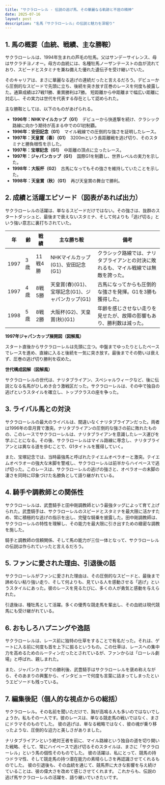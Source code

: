 ```yaml
---
title: "サクラローレル - 伝説の逃げ馬、その華麗なる軌跡と不屈の精神"
date: 2025-07-16
layout: post
description: "名馬『サクラローレル』の伝説と魅力を深堀り"
---
```


## 1. 馬の概要（血統、戦績、主な勝鞍）

サクラローレルは、1994年生まれの芦毛の牡馬。父はサンデーサイレンス、母はサクラチヨノオー。母方の血統には、名種牡馬ノーザンテーストの血が流れており、スピードとスタミナを兼ね備えた優れた遺伝子を受け継いでいた。  

そのキャリアは、まさに華麗なる逃げの連続だったと言えるだろう。デビューから圧倒的なスピードで先頭に立ち、後続を突き放す圧巻のレースを何度も披露した。通算成績は27戦11勝、重賞勝利は7勝。  短距離から中距離まで幅広い距離に対応し、その実力は世代を代表する存在として認められた。

主な勝鞍としては、以下のものがあげられる。

* **1996年：NHKマイルカップ（G1）**　デビューから快進撃を続け、クラシック路線に向かう期待が高まる中でのG1初制覇。
* **1996年：安田記念（G1）**　マイル戦線での圧倒的な強さを証明したレース。
* **1997年：天皇賞（春）（G1）**　3200mという長距離戦を逃げ切り、そのスタミナと勝負根性を示した。
* **1997年：宝塚記念（G1）**　中距離の頂点に立ったレース。
* **1997年：ジャパンカップ（G1）**　国際G1を制覇し、世界レベルの実力を示した。
* **1998年：大阪杯（G2）**　古馬になってもその強さを維持していたことを示した。
* **1998年：天皇賞（秋）（G1）**　再び天皇賞の舞台で勝利。


## 2. 成績と活躍エピソード（図表があれば出力）

サクラローレルの活躍は、単なるスピードだけではない。その強さは、抜群のスタートダッシュと、最後まで衰えないスタミナ、そして何よりも「逃げ切る」という強い意志に裏打ちされていた。

| 年 | 齢 | 戦績 | 主な勝ち鞍 | 備考 |
|---|---|---|---|---|
| 1997 | 3歳 | 11戦4勝 | NHKマイルカップ(G1)、安田記念(G1) |  クラシック路線では、ナリタブライアンとの対決に敗れるも、マイル戦線では無敵を誇った。|
| 1997 | 4歳 | 8戦5勝 | 天皇賞(春)(G1)、宝塚記念(G1)、ジャパンカップ(G1) |  古馬になってからも圧倒的な強さを発揮。G1を3勝も獲得した。|
| 1998 | 5歳 | 8戦2勝 | 大阪杯(G2)、天皇賞(秋)(G1) |  年齢を感じさせない走りを見せたが、故障の影響もあり、勝利数は減った。|


**1997年ジャパンカップ展開図（図解風）**

スタート直後からサクラローレルは先頭に立つ。中盤までゆったりとしたペースでレースを進め、直線に入ると後続を一気に突き放す。最後までその勢いは衰えず、圧巻の逃げ切り勝利を収めた。


**世代構成図解（図解風）**

サクラローレルの世代は、ナリタブライアン、スペシャルウィークなど、後に伝説となる名馬がひしめき合う激戦区だった。サクラローレルは、その中で独自の逃げというスタイルを確立し、トップクラスの座を争った。


## 3. ライバル馬との対決

サクラローレルの最大のライバルは、間違いなくナリタブライアンだった。両者は1996年の皐月賞で激突。ナリタブライアンの圧倒的な強さの前に敗れたものの、このレースでサクラローレルは、ナリタブライアンを意識したレース運びを学ぶことになる。その後、サクラローレルはマイル路線に専念し、ナリタブライアンとは異なる道を歩むことで、G1タイトルを獲得していく。


また、宝塚記念では、当時最強馬と呼ばれたテイエムオペラオーと激突。テイエムオペラオーの強大な末脚を警戒し、サクラローレルは前半からハイペースで逃げ切った。このレースは、サクラローレルの逃げの強さと、オペラオーの末脚の凄さを同時に印象づけた名勝負として語り継がれている。


## 4. 騎手や調教師との関係性

サクラローレルは、武豊騎手と田中剛調教師という最強タッグによって育て上げられた。武豊騎手は、サクラローレルのスピードとスタミナを最大限に活かすため、常に積極的な逃げの指示を出し、完璧な騎乗を披露した。田中剛調教師は、サクラローレルの特性を理解し、その能力を最大限に引き出すための緻密な調教を施した。


騎手と調教師の信頼関係、そして馬の能力が三位一体となって、サクラローレルの伝説は作られていったと言えるだろう。


## 5. ファンに愛された理由、引退後の話

サクラローレルがファンに愛された理由は、その圧倒的なスピードと、最後まで諦めない粘り強い走り、そして何よりも、見ている人を感動させる「逃げ」というスタイルにあった。彼のレースを見るたびに、多くの人が勇気と感動を与えられた。


引退後は、種牡馬として活躍。多くの優秀な競走馬を輩出し、その血統は現代競馬にも受け継がれている。


## 6. おもしろハプニングや逸話

サクラローレルは、レース前に独特の仕草をすることで有名だった。それは、ゲートに入る前に何度も首を上下に振るというもの。この仕草は、レースへの集中力を高めるためのルーティンだったとされているが、ファンからは「ローレル劇場」と呼ばれ、親しまれた。


また、ジャパンカップでの勝利後、武豊騎手はサクラローレルを褒め称えながら、そのあまりの興奮から、インタビューで何度も言葉に詰まってしまったというエピソードも残っている。


## 7. 編集後記（個人的な視点からの総括）

サクラローレル。その名前を聞いただけで、胸が高鳴る人も多いのではないでしょうか。私もその一人です。彼のレースは、単なる競走馬の戦いではなく、まさにドラマそのものでした。  彼の逃げは、単なる戦略ではなく、彼の魂が乗り移ったような、圧倒的な迫力と美しさがありました。  

ナリタブライアンという絶対王者を前に、マイル路線という独自の道を切り開いた戦略、そして、常にハイペースで逃げ切るそのスタイルは、まさに「サクラローレル」という馬の個性そのものでした。  彼の活躍は、私にとって、競馬の持つドラマ性、そして競走馬の持つ潜在能力の素晴らしさを再認識させてくれるものでした。  彼の引退後も、その血統を通じて、競馬界に大きな影響を与え続けていることは、彼の偉大さを改めて感じさせてくれます。  これからも、伝説の逃げ馬サクラローレルの活躍を、語り継いでいきたいです。
